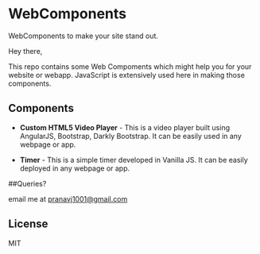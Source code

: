 # WebComponents
WebComponents to make your site stand out.

Hey there,

  This repo contains some Web Compoments which might help you for your website or webapp. JavaScript is extensively used here in making those components.
  
  ## Components
  
  * **Custom HTML5 Video Player** - This is a video player built using AngularJS, Bootstrap, Darkly Bootstrap. It can be easily used in any webpage or app.
  
  * **Timer** - This is a simple timer developed in Vanilla JS. It can be easily deployed in any webpage or app.
  
  ##Queries?
  
  email me at pranavj1001@gmail.com
  
  ## License
  
  MIT
